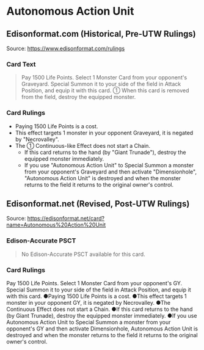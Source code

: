 # Autonomous Action Unit

## Edisonformat.com (Historical, Pre-UTW Rulings)

Source: https://www.edisonformat.com/rulings

### Card Text

> Pay 1500 Life Points. Select 1 Monster Card from your opponent's Graveyard. Special Summon it to your side of the field in Attack Position, and equip it with this card. ① When this card is removed from the field, destroy the equipped monster.

### Card Rulings

*   Paying 1500 Life Points is a cost.
*   This effect targets 1 monster in your opponent Graveyard, it is negated by "Necrovalley".
*   The ① Continuous-like Effect does not start a Chain.
    *   If this card returns to the hand (by "Giant Trunade"), destroy the equipped monster immediately.
    *   If you use "Autonomous Action Unit" to Special Summon a monster from your opponent's Graveyard and then activate "Dimensionhole", "Autonomous Action Unit" is destroyed and when the monster returns to the field it returns to the original owner's control.

## Edisonformat.net (Revised, Post-UTW Rulings)

Source: https://edisonformat.net/card?name=Autonomous%20Action%20Unit

### Edison-Accurate PSCT

> No Edison-Accurate PSCT available for this card.

### Card Rulings

Pay 1500 Life Points. Select 1 Monster Card from your opponent's GY. Special Summon it to your side of the field in Attack Position, and equip it with this card. ●Paying 1500 Life Points is a cost.
●This effect targets 1 monster in your opponent GY, it is negated by Necrovalley.
●The Continuous Effect does not start a Chain.
●If this card returns to the hand (by Giant Trunade), destroy the equipped monster immediately.
●If you use Autonomous Action Unit to Special Summon a monster from your opponent's GY and then activate Dimensionhole, Autonomous Action Unit is destroyed and when the monster returns to the field it returns to the original owner's control.
            